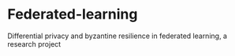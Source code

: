 # Federated-learning
Differential privacy and byzantine resilience in federated learning, a research project
